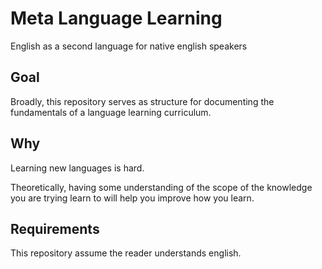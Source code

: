 # Meta Language Learning

English as a second language for native english speakers

## Goal

Broadly, this repository serves as structure for documenting the fundamentals of a language learning curriculum. 

## Why

Learning new languages is hard.

Theoretically, having some understanding of the scope of the knowledge you are trying learn to will help you improve how you learn.

## Requirements

This repository assume the reader understands english.

